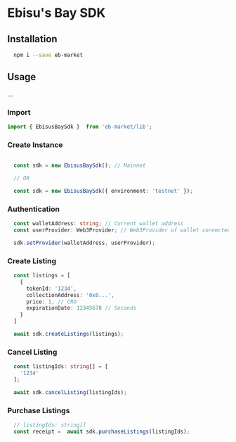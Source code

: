# Ebisu's Bay SDK


## Installation

```sh
  npm i --save eb-market    
```

## Usage

...

### Import


```ts
import { EbisusBaySdk }  from 'eb-market/lib';
```

### Create Instance

```ts

  const sdk = new EbisusBaySdk(); // Mainnet

  // OR

  const sdk = new EbisusBaySdk({ environment: 'testnet' });
```

### Authentication

```ts  
  const walletAddress: string; // Current wallet address
  const userProvider: Web3Provider; // Web3Provider of wallet connected

  sdk.setProvider(walletAddress, userProvider);
```

### Create Listing

```ts
  const listings = [
    {
      tokenId: '1234',
      collectionAddress: '0x0...',
      price: 1, // CRO
      expirationDate: 12345678 // Seconds
    }
  ]

  await sdk.createListings(listings);
```

### Cancel Listing

```ts
  const listingIds: string[] = [
    '1234'
  ];

  await sdk.cancelListing(listingIds);
```

### Purchase Listings

```ts
  // listingIds: string[]
  const receipt =  await sdk.purchaseListings(listingIds);
```
